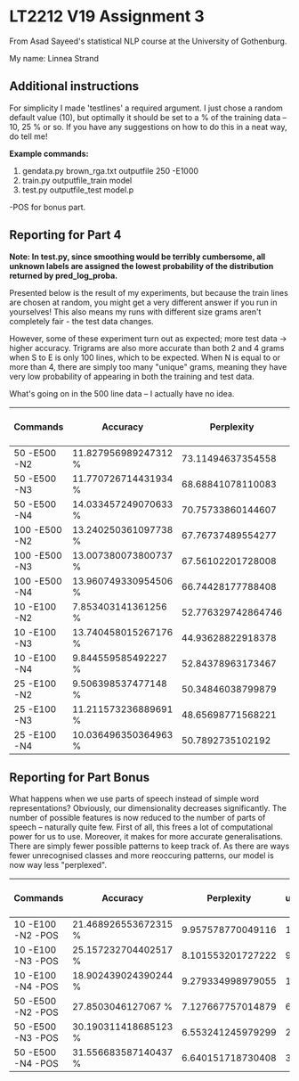 # LT2212 V19 Assignment 3

From Asad Sayeed's statistical NLP course at the University of Gothenburg.

My name: Linnea Strand

## Additional instructions

For simplicity I made 'testlines' a required argument. I just chose a random default value (10), but optimally it should be set to a % of the training data – 10, 25 % or so. If you have any suggestions on how to do this in a neat way, do tell me!

**Example commands:**
1. gendata.py brown_rga.txt outputfile 250 -E1000
2. train.py outputfile_train model
3. test.py outputfile_test model.p

-POS for bonus part.

## Reporting for Part 4

**Note: In test.py, since smoothing would be terribly cumbersome, all unknown labels are assigned the lowest probability of the distribution returned by pred_log_proba.**

Presented below is the result of my experiments, but because the train lines are chosen at random, you might get a very different answer if you run in yourselves! This also means my runs with different size grams aren't completely fair - the test data changes. 

However, some of these experiment turn out as expected; more test data -> higher accuracy. Trigrams are also more accurate than both 2 and 4 grams when S to E is only 100 lines, which to be expected. When N is equal to or more than 4, there are simply too many "unique" grams, meaning they have very low probability of appearing in both the training and test data.

What's going on in the 500 line data – I actually have no idea.

 Commands | Accuracy  | Perplexity | No. unrecognized classes 
 -------- | --------- | ---------- | ------------------------
 50 -E500 -N2 | 11.827956989247312 % | 73.11494637354558 | 221 
 50 -E500 -N3 | 11.770726714431934 %  | 68.68841078110083 | 195 
 50 -E500 -N4 | 14.033457249070633 %  | 70.75733860144607 | 217 
 100 -E500 -N2 | 13.240250361097738 % | 67.76737489554277 | 448 
 100 -E500 -N3 | 13.007380073800737 %  | 67.56102201728008 | 437 
 100 -E500 -N4 | 13.960749330954506 %  | 66.74428177788408 | 471
 10 -E100 -N2 | 7.853403141361256 %  | 52.776329742864746  | 71 
 10 -E100 -N3 | 13.740458015267176 %  | 44.93628822918378  | 91 
 10 -E100 -N4 | 9.844559585492227 % | 52.84378963173467 | 59
 25 -E100 -N2 | 9.506398537477148 %  | 50.34846038799879  | 205 
 25 -E100 -N3 | 11.211573236889691 %  | 48.65698771568221  | 200 
 25 -E100 -N4 | 10.036496350364963 % | 50.7892735102192 | 211

## Reporting for Part Bonus 

What happens when we use parts of speech instead of simple word representations?
Obviously, our dimensionality decreases significantly. The number of possible features is now reduced to the number of parts of speech – naturally quite few. First of all, this frees a lot of computational power for us to use. Moreover, it makes for more accurate generalisations. There are simply fewer possible patterns to keep track of. As there are ways fewer unrecognised classes and more reoccuring patterns, our model is now way less "perplexed".

 Commands | Accuracy  | Perplexity | No. unrecognized classes 
 -------- | --------- | ---------- | ------------------------
 10 -E100 -N2 -POS | 21.468926553672315 % | 9.957578770049116 | 10 
 10 -E100 -N3 -POS | 25.157232704402517 %  | 8.101553201727222 | 9 
 10 -E100 -N4 -POS | 18.902439024390244 %  | 9.279334998979055 | 1 
 50 -E500 -N2 -POS | 27.8503046127067 %  | 7.127667757014879 | 6
 50 -E500 -N3 -POS | 30.190311418685123 % | 6.553241245979299 | 2
 50 -E500 -N4 -POS | 31.556683587140437 % | 6.640151718730408 | 3
